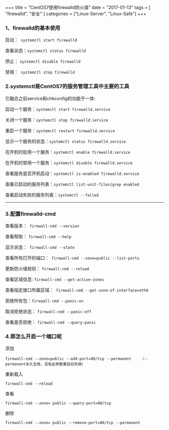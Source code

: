+++
title = "CentOS7使用firewalld防火墙"
date = "2017-01-13"
tags = [ "firewalld", "安全" ]
categories = ["Linux-Server", "Linux-Safe"]
+++

### 1、firewalld的基本使用

启动：` systemctl start firewalld`

查看状态：` systemctl status firewalld `

停止： `systemctl disable firewalld`

禁用：` systemctl stop firewalld`


 <!-- more -->

### 2.systemctl是CentOS7的服务管理工具中主要的工具

它融合之前service和chkconfig的功能于一体:

启动一个服务：`systemctl start firewalld.service`

关闭一个服务：`systemctl stop firewalld.service`

重启一个服务：`systemctl restart firewalld.service`

显示一个服务的状态：`systemctl status firewalld.service`

在开机时启用一个服务：`systemctl enable firewalld.service`

在开机时禁用一个服务：`systemctl disable firewalld.service`

查看服务是否开机启动：`systemctl is-enabled firewalld.service`

查看已启动的服务列表：`systemctl list-unit-files|grep enabled`

查看启动失败的服务列表：`systemctl --failed`

---

### 3.配置firewalld-cmd

查看版本：` firewall-cmd --version`

查看帮助： `firewall-cmd --help`

显示状态：` firewall-cmd --state`

查看所有打开的端口：` firewall-cmd --zone=public --list-ports`

更新防火墙规则： `firewall-cmd --reload`


查看区域信息:  `firewall-cmd --get-active-zones`

查看指定接口所属区域：` firewall-cmd --get-zone-of-interface=eth0`


拒绝所有包：`firewall-cmd --panic-on`

取消拒绝状态： `firewall-cmd --panic-off`

查看是否拒绝： `firewall-cmd --query-panic`

 

### 4.那怎么开启一个端口呢

添加
```
firewall-cmd --zone=public --add-port=80/tcp --permanent    （--permanent永久生效，没有此参数重启后失效）
```

重新载入
```
firewall-cmd --reload
```
查看
```
firewall-cmd --zone= public --query-port=80/tcp
```
删除
```
firewall-cmd --zone= public --remove-port=80/tcp --permanent
```

